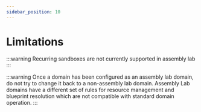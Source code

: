 ```yaml
---
sidebar_position: 10
---
```

# Limitations


:::warning
Recurring sandboxes are not currently supported in assembly lab
:::

:::warning
Once a domain has been configured as an assembly lab domain, do not try to change it back to a non-assembly lab domain. Assembly Lab domains have a different set of rules for resource management and blueprint resolution which are not compatible with standard domain operation.
:::